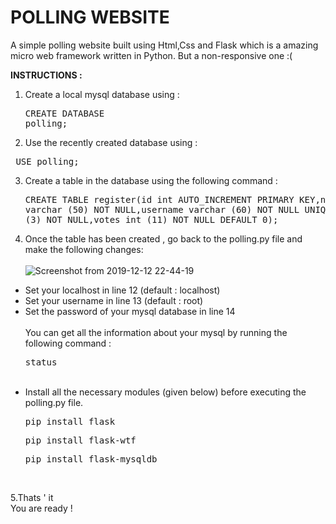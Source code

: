# POLLING WEBSITE
A simple polling website built using Html,Css and Flask which is a amazing micro web framework written in Python.
But a non-responsive one :(

<strong>INSTRUCTIONS :</strong> 

1. Create a local mysql database using :<br><pre>CREATE DATABASE polling;</pre>
2. Use the recently created database using : 
<pre>
 USE polling;
</pre>
3. Create a table in the database using the following command : <br><pre>CREATE TABLE register(id int AUTO_INCREMENT PRIMARY KEY,name varchar (50) NOT NULL,username varchar (60) NOT NULL UNIQUE KEY,age int (3) NOT NULL,votes int (11) NOT NULL DEFAULT 0);</pre>
4. Once the table has been created , go back to the polling.py file and make the following changes: <br><br>![Screenshot from 2019-12-12 22-44-19](https://user-images.githubusercontent.com/53977614/70733807-0d2edf00-1d31-11ea-94eb-46f5d7f49c56.png)
<ul>
<li>Set your localhost in line 12 (default : localhost) </li>
<li>Set your username in line 13 (default : root) </li>
<li>Set the password of your mysql database in line 14 </li><br>
You can get all the information about your mysql by running the following command :
<pre>
status
</pre>
<br>
<li>Install all the necessary modules (given below) before executing the polling.py file.
<pre>
pip install flask
</pre>
<pre>
pip install flask-wtf
</pre>
<pre>
pip install flask-mysqldb
</pre>
</li>
</ul>
<br>

5.Thats ' it <br> 
You are ready ! 
